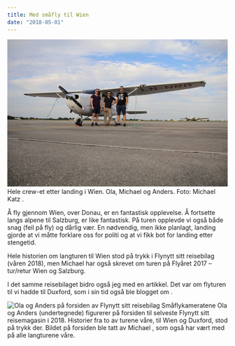 ```yaml
---
title: Med småfly til Wien
date: "2018-05-01"
---
```


![Fly og besetning](./wien-alle.jpg)
Hele crew-et etter landing i Wien. Ola, Michael og Anders. Foto: Michael Katz .

Å fly gjennom Wien, over Donau, er en fantastisk opplevelse. Å fortsette langs alpene til Salzburg, er like fantastisk. På turen opplevde vi også både snag  (feil på fly) og dårlig vær. En nødvendig, men ikke planlagt, landing gjorde at vi måtte forklare oss for politi og at vi fikk bot for landing etter stengetid.

Hele historien om langturen til Wien stod på trykk i Flynytt sitt reisebilag (våren 2018), men Michael har også skrevet om turen på  Flyåret 2017 – tur/retur Wien og Salzburg.

I det samme reisebilaget bidro også jeg med en artikkel. Det var om flyturen til vi hadde til Duxford, som i sin tid også ble blogget om . 

![Ola og Anders på forsiden av Flynytt sitt reisebilag](./wien-forside-flynytt.jpg)
Småflykameratene Ola og Anders (undertegnede) figurerer på forsiden til selveste Flynytt sitt reisemagasin i 2018. Historier fra to av turene våre, til Wien og Duxford, stod på trykk der. Bildet på forsiden ble tatt av Michael , som også har vært med på alle langturene våre.
